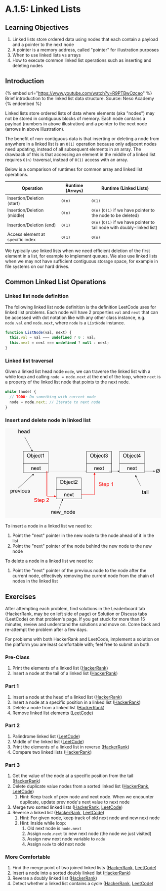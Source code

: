 # A.1.5: Linked Lists

## Learning Objectives

1. Linked lists store ordered data using nodes that each contain a payload and a pointer to the next node
2. A pointer is a memory address, called "pointer" for illustration purposes
3. When to use linked lists vs arrays
4. How to execute common linked list operations such as inserting and deleting nodes

## Introduction

{% embed url="https://www.youtube.com/watch?v=R9PTBwOzceo" %}
Brief introduction to the linked list data structure. Source: Neso Academy
{% endembed %}

Linked lists store ordered lists of data where elements (aka "nodes") may not be stored in contiguous blocks of memory. Each node contains a payload (numbers in above illustration) and a pointer to the next node (arrows in above illustration).

The benefit of non-contiguous data is that inserting or deleting a node from anywhere in a linked list is an `O(1)` operation because only adjacent nodes need updating, instead of all subsequent elements in an array. The drawback of this is that accessing an element in the middle of a linked list requires `O(n)` traversal, instead of `O(1)` access with an array.

Below is a comparison of runtimes for common array and linked list operations.

| Operation                        | Runtime (Arrays) | Runtime (Linked Lists)                                                  |
| -------------------------------- | ---------------- | ----------------------------------------------------------------------- |
| Insertion/Deletion (start)       | `O(n)`           | `O(1)`                                                                  |
| Insertion/Deletion (middle)      | `O(n)`           | `O(n)` (`O(1)` if we have pointer to the node to be deleted)            |
| Insertion/Deletion (end)         | `O(1)`           | `O(n)` (`O(1)` if we have pointer to tail node with doubly-linked list) |
| Access element at specific index | `O(1)`           | `O(n)`                                                                  |

We typically use linked lists when we need efficient deletion of the first element in a list, for example to implement queues. We also use linked lists when we may not have sufficient contiguous storage space, for example in file systems on our hard drives.

## Common Linked List Operations

### Linked list node definition

The following linked list node definition is the definition LeetCode uses for linked list problems. Each node will have 2 properties `val` and `next` that can be accessed with dot notation like with any other class instance, e.g. `node.val` and `node.next`, where `node` is a `ListNode` instance.

```javascript
function ListNode(val, next) {
  this.val = val === undefined ? 0 : val;
  this.next = next === undefined ? null : next;
}
```

### Linked list traversal

Given a linked list head node `node`, we can traverse the linked list with a while loop and calling `node = node.next` at the end of the loop, where `next` is a property of the linked list node that points to the next node.

```javascript
while (node) {
  // TODO: Do something with current node
  node = node.next; // Iterate to next node
}
```

### Insert and delete node in linked list

![Steps to insert a node in a linked list. Source: University of San Francisco](../../.gitbook/assets/image.png)

To insert a node in a linked list we need to:

1. Point the "next" pointer in the new node to the node ahead of it in the list
2. Point the "next" pointer of the node behind the new node to the new node

To delete a node in a linked list we need to:

1. Point the "next" pointer of the previous node to the node after the current node, effectively removing the current node from the chain of nodes in the linked list

## Exercises

After attempting each problem, find solutions in the Leaderboard tab (HackerRank, may be on left side of page) or Solution or Discuss tabs (LeetCode) on that problem's page. If you get stuck for more than 15 minutes, review and understand the solutions and move on. Come back and re-attempt the problem after a few days.

For problems with both HackerRank and LeetCode, implement a solution on the platform you are least comfortable with; feel free to submit on both.

### Pre-Class

1. Print the elements of a linked list ([HackerRank](https://www.hackerrank.com/challenges/print-the-elements-of-a-linked-list/problem?isFullScreen=true))
2. Insert a node at the tail of a linked list ([HackerRank](https://www.hackerrank.com/challenges/insert-a-node-at-the-tail-of-a-linked-list/problem?isFullScreen=true))

### Part 1

1. Insert a node at the head of a linked list ([HackerRank](https://www.hackerrank.com/challenges/insert-a-node-at-the-head-of-a-linked-list/problem?isFullScreen=true))
2. Insert a node at a specific position in a linked list ([HackerRank](https://www.hackerrank.com/challenges/insert-a-node-at-a-specific-position-in-a-linked-list/problem?isFullScreen=true))
3. Delete a node from a linked list ([HackerRank](https://www.hackerrank.com/challenges/delete-a-node-from-a-linked-list/problem?isFullScreen=true))
4. Remove linked list elements ([LeetCode](https://leetcode.com/problems/remove-linked-list-elements/))

### Part 2

1. Palindrome linked list ([LeetCode](https://leetcode.com/problems/palindrome-linked-list/))
2. Middle of the linked list ([LeetCode](https://leetcode.com/problems/middle-of-the-linked-list/))
3. Print the elements of a linked list in reverse ([HackerRank](https://www.hackerrank.com/challenges/print-the-elements-of-a-linked-list-in-reverse/problem?isFullScreen=true))
4. Compare two linked lists ([HackerRank](https://www.hackerrank.com/challenges/compare-two-linked-lists/problem?isFullScreen=true))

### Part 3

1. Get the value of the node at a specific position from the tail ([HackerRank](https://www.hackerrank.com/challenges/get-the-value-of-the-node-at-a-specific-position-from-the-tail/problem?isFullScreen=true))
2. Delete duplicate value nodes from a sorted linked list ([HackerRank](https://www.hackerrank.com/challenges/delete-duplicate-value-nodes-from-a-sorted-linked-list/problem?isFullScreen=true), [LeetCode](https://leetcode.com/problems/remove-duplicates-from-sorted-list/))
   1. Hint: Keep track of prev node and next node. When we encounter duplicate, update prev node's next value to next node
3. Merge two sorted linked lists ([HackerRank](https://www.hackerrank.com/challenges/merge-two-sorted-linked-lists/problem?isFullScreen=true), [LeetCode](https://leetcode.com/problems/merge-two-sorted-lists/))
4. Reverse a linked list ([HackerRank](https://www.hackerrank.com/challenges/reverse-a-linked-list/problem?isFullScreen=true), [LeetCode](https://leetcode.com/problems/reverse-linked-list/))
   1. Hint: For given node, keep track of old next node and new next node
   2. Hint: Inside while loop:
      1. Old next node is `node.next`
      2. Assign `node.next` to new next node (the node we just visited)
      3. Assign new next node variable to `node`
      4. Assign `node` to old next node

### More Comfortable

1. Find the merge point of two joined linked lists ([HackerRank](https://www.hackerrank.com/challenges/find-the-merge-point-of-two-joined-linked-lists/problem?isFullScreen=true), [LeetCode](https://leetcode.com/problems/intersection-of-two-linked-lists/))
2. Insert a node into a sorted doubly linked list ([HackerRank](https://www.hackerrank.com/challenges/insert-a-node-into-a-sorted-doubly-linked-list/problem?isFullScreen=true))
3. Reverse a doubly linked list ([HackerRank](https://www.hackerrank.com/challenges/reverse-a-doubly-linked-list/problem?isFullScreen=true))
4. Detect whether a linked list contains a cycle ([HackerRank](https://www.hackerrank.com/challenges/detect-whether-a-linked-list-contains-a-cycle/problem?isFullScreen=true), [LeetCode](https://leetcode.com/problems/linked-list-cycle/))
